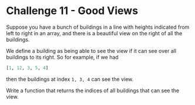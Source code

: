 # Challenge 11 - Good Views

Suppose you have a bunch of buildings in a line with heights indicated from
left to right in an array, and there is a beautiful view on the right of all
the buildings.

We define a building as being able to see the view if it can see over all
buildings to its right. So for example, if we had

```python
[1, 12, 3, 5, 4]
```

then the buildings at index `1, 3, 4` can see the view.

Write a function that returns the indices of all buildings that
can see the view.
